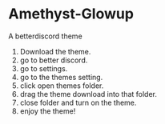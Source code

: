 # Amethyst-Glowup
A betterdiscord theme
1. Download the theme.
2. go to better discord.
3. go to settings.
4. go to the themes setting.
5. click open themes folder.
6. drag the theme download into that folder.
7. close folder and turn on the theme.
8. enjoy the theme!

